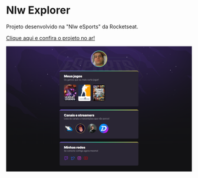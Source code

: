 # Nlw Explorer

Projeto desenvolvido na "Nlw eSports" da Rocketseat.

<a href="https://nlw-explorer-fs.vercel.app/" target="_blank">Clique aqui e confira o projeto no ar!</a>

![Nlw eSports](https://github.com/oifelipesan/nlw-explorer/blob/main/assets/img/nlw-explorer.png)